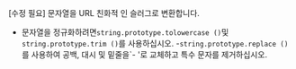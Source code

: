[수정 필요]
문자열을 URL 친화적 인 슬러그로 변환합니다.

- 문자열을 정규화하려면`string.prototype.tolowercase ()`및`string.prototype.trim ()`를 사용하십시오.
-`string.prototype.replace ()`를 사용하여 공백, 대시 및 밑줄을`- '로 교체하고 특수 문자를 제거하십시오.